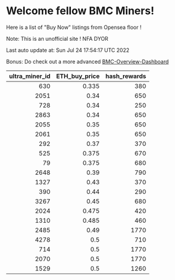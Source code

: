 # Welcome fellow BMC Miners!
Here is a list of "Buy Now" listings from Opensea floor !

Note: This is an unofficial site ! NFA DYOR

Last auto update at: Sun Jul 24 17:54:17 UTC 2022

Bonus: Do check out a more advanced [BMC-Overview-Dashboard](https://dune.com/defifunk/BMC-Overview-Dashboard)


|   ultra_miner_id |   ETH_buy_price |   hash_rewards |
|-----------------:|----------------:|---------------:|
|              630 |           0.335 |            380 |
|             2051 |           0.34  |            650 |
|              728 |           0.34  |            250 |
|             2863 |           0.34  |            650 |
|             2055 |           0.35  |            650 |
|             2061 |           0.35  |            650 |
|              292 |           0.37  |            370 |
|              525 |           0.375 |            670 |
|               79 |           0.375 |            680 |
|             2648 |           0.39  |            790 |
|             1327 |           0.43  |            370 |
|              390 |           0.44  |            290 |
|             3267 |           0.45  |            680 |
|             2024 |           0.475 |            420 |
|             1310 |           0.485 |            460 |
|             2485 |           0.49  |           1770 |
|             4278 |           0.5   |            710 |
|              714 |           0.5   |           1770 |
|             2070 |           0.5   |           1770 |
|             1529 |           0.5   |           1260 |